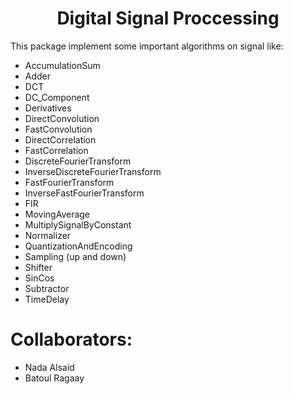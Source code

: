 <h1 align="center"> Digital Signal Proccessing</h1>

 <p style="font_size:30px"> This package implement some important algorithms on signal like:</p>
 
   - AccumulationSum
   - Adder
   - DCT
   - DC_Component
   - Derivatives
   - DirectConvolution
   - FastConvolution
   - DirectCorrelation
   - FastCorrelation
   - DiscreteFourierTransform
   - InverseDiscreteFourierTransform
   - FastFourierTransform
   - InverseFastFourierTransform
   - FIR
   - MovingAverage
   - MultiplySignalByConstant
   - Normalizer
   - QuantizationAndEncoding
   - Sampling (up and down)
   - Shifter
   - SinCos
   - Subtractor
   - TimeDelay

# Collaborators:

- Nada Alsaid
- Batoul Ragaay
